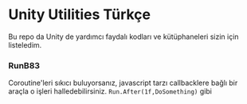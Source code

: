# Unity Utilities Türkçe
Bu repo da Unity de yardımcı faydalı kodları ve kütüphaneleri sizin için listeledim.

### RunB83
Coroutine'leri sıkıcı buluyorsanız, javascript tarzı callbacklere bağlı bir araçla o işleri halledebilirsiniz. ``Run.After(1f,DoSomething)`` gibi
